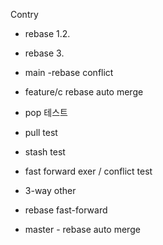 Contry
- rebase 1.2.
- rebase 3.

- main -rebase conflict
- feature/c rebase auto merge 

- pop 테스트
- pull test
- stash test

- fast forward exer / conflict test
- 3-way other

- rebase fast-forward

- master - rebase auto merge

